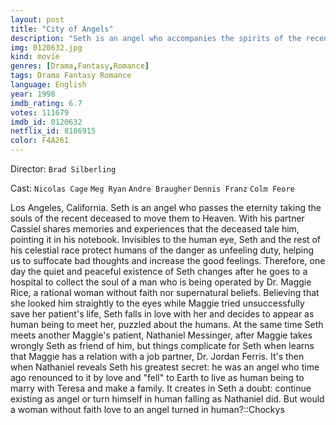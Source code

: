 ```yaml
---
layout: post
title: "City of Angels"
description: "Seth is an angel who accompanies the spirits of the recently dead to the ever after. Seth has never been human and so has never experienced touch or taste. When in the hospital however he comes across Dr. Maggie Rice, a brilliant young heart surgeon who is devoted to her profession and her patients. Seth has the power to let himself be seen but Maggie finds him far too mysterious. Seth also meets a patient, Nathaniel Messinger, who has news for him - he too was once an angel like Seth but cho.."
img: 0120632.jpg
kind: movie
genres: [Drama,Fantasy,Romance]
tags: Drama Fantasy Romance 
language: English
year: 1998
imdb_rating: 6.7
votes: 111679
imdb_id: 0120632
netflix_id: 8186915
color: F4A261
---
```

Director: `Brad Silberling`  

Cast: `Nicolas Cage` `Meg Ryan` `Andre Braugher` `Dennis Franz` `Colm Feore` 

Los Angeles, California. Seth is an angel who passes the eternity taking the souls of the recent deceased to move them to Heaven. With his partner Cassiel shares memories and experiences that the deceased tale him, pointing it in his notebook. Invisibles to the human eye, Seth and the rest of his celestial race protect humans of the danger as unfeeling duty, helping us to suffocate bad thoughts and increase the good feelings. Therefore, one day the quiet and peaceful existence of Seth changes after he goes to a hospital to collect the soul of a man who is being operated by Dr. Maggie Rice, a rational woman without faith nor supernatural beliefs. Believing that she looked him straightly to the eyes while Maggie tried unsuccessfully save her patient's life, Seth falls in love with her and decides to appear as human being to meet her, puzzled about the humans. At the same time Seth meets another Maggie's patient, Nathaniel Messinger, after Maggie takes wrongly Seth as friend of him, but things complicate for Seth when learns that Maggie has a relation with a job partner, Dr. Jordan Ferris. It's then when Nathaniel reveals Seth his greatest secret: he was an angel who time ago renounced to it by love and "fell" to Earth to live as human being to marry with Teresa and make a family. It creates in Seth a doubt: continue existing as angel or turn himself in human falling as Nathaniel did. But would a woman without faith love to an angel turned in human?::Chockys